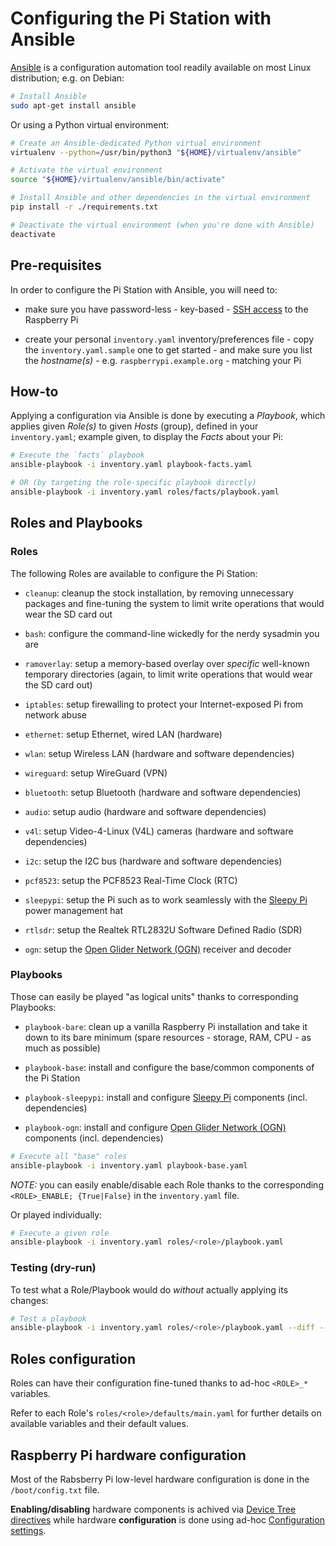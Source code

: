 Configuring the Pi Station with Ansible
=======================================

[Ansible][ansible] is a configuration automation tool readily available on most Linux distribution;
e.g. on Debian:

``` bash
# Install Ansible
sudo apt-get install ansible
```

Or using a Python virtual environment:

``` bash
# Create an Ansible-dedicated Python virtual environment
virtualenv --python=/usr/bin/python3 "${HOME}/virtualenv/ansible"

# Activate the virtual environment
source "${HOME}/virtualenv/ansible/bin/activate"

# Install Ansible and other dependencies in the virtual environment
pip install -r ./requirements.txt

# Deactivate the virtual environment (when you're done with Ansible)
deactivate
```

[ansible]: https://www.ansible.com/


Pre-requisites
--------------

In order to configure the Pi Station with Ansible, you will need to:

* make sure you have password-less - key-based - [SSH access](../README.md#ssh-access) to the
  Raspberry Pi

* create your personal `inventory.yaml` inventory/preferences file - copy the `inventory.yaml.sample`
  one to get started - and make sure you list the _hostname(s)_ - e.g. `raspberrypi.example.org` -
  matching your Pi


How-to
------

Applying a configuration via Ansible is done by executing a _Playbook_, which applies given
_Role(s)_ to given _Hosts_ (group), defined in your `inventory.yaml`; example given, to display
the _Facts_ about your Pi:

``` bash
# Execute the `facts` playbook
ansible-playbook -i inventory.yaml playbook-facts.yaml

# OR (by targeting the role-specific playbook directly)
ansible-playbook -i inventory.yaml roles/facts/playbook.yaml
```


Roles and Playbooks
-------------------

### Roles

The following Roles are available to configure the Pi Station:

* `cleanup`: cleanup the stock installation, by removing unnecessary packages and fine-tuning the
  system to limit write operations that would wear the SD card out

* `bash`: configure the command-line wickedly for the nerdy sysadmin you are

* `ramoverlay`: setup a memory-based overlay over _specific_ well-known temporary directories (again,
  to limit write operations that would wear the SD card out)

* `iptables`: setup firewalling to protect your Internet-exposed Pi from network abuse

* `ethernet`: setup Ethernet, wired LAN (hardware)

* `wlan`: setup Wireless LAN (hardware and software dependencies)

* `wireguard`: setup WireGuard (VPN)

* `bluetooth`: setup Bluetooth (hardware and software dependencies)

* `audio`: setup audio (hardware and software dependencies)

* `v4l`: setup Video-4-Linux (V4L) cameras (hardware and software dependencies)

* `i2c`: setup the I2C bus (hardware and software dependencies)

* `pcf8523`: setup the PCF8523 Real-Time Clock (RTC)

* `sleepypi`: setup the Pi such as to work seamlessly with the [Sleepy Pi][sleepy-pi] power
  management hat

* `rtlsdr`: setup the Realtek RTL2832U Software Defined Radio (SDR)

* `ogn`: setup the [Open Glider Network (OGN)][ogn] receiver and decoder

[sleepy-pi]: https://spellfoundry.com/product/sleepy-pi-2/
[ogn]: https://www.glidernet.org/

### Playbooks

Those can easily be played "as logical units" thanks to corresponding Playbooks:

* `playbook-bare`: clean up a vanilla Raspberry Pi installation and take it down to its bare
  minimum (spare resources - storage, RAM, CPU - as much as possible)

* `playbook-base`: install and configure the base/common components of the Pi Station

* `playbook-sleepypi`: install and configure [Sleepy Pi][sleepy-pi] components (incl. dependencies)

* `playbook-ogn`: install and configure [Open Glider Network (OGN)][ogn] components (incl. dependencies)

``` bash
# Execute all "base" roles
ansible-playbook -i inventory.yaml playbook-base.yaml
```
_NOTE:_ you can easily enable/disable each Role thanks to the corresponding `<ROLE>_ENABLE; {True|False}`
in the `inventory.yaml` file.

Or played individually:

``` bash
# Execute a given role
ansible-playbook -i inventory.yaml roles/<role>/playbook.yaml
```

### Testing (dry-run)

To test what a Role/Playbook would do _without_ actually applying its changes:

``` bash
# Test a playbook
ansible-playbook -i inventory.yaml roles/<role>/playbook.yaml --diff --check
```


Roles configuration
-------------------

Roles can have their configuration fine-tuned thanks to ad-hoc `<ROLE>_*` variables.

Refer to each Role's `roles/<role>/defaults/main.yaml` for further details on available variables
and their default values.


Raspberry Pi hardware configuration
-----------------------------------

Most of the Rabsberry Pi low-level hardware configuration is done in the `/boot/config.txt` file.

**Enabling/disabling** hardware components is achived via [Device Tree directives][rpi-config-dt] while
hardware **configuration** is done using ad-hoc [Configuration settings][rpi-config].

[rpi-config-dt]: https://www.raspberrypi.org/documentation/configuration/device-tree.md#part3
[rpi-config]: https://www.raspberrypi.org/documentation/configuration/config-txt/README.md
